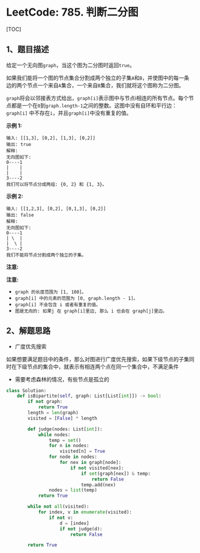 # LeetCode: 785. 判断二分图

[TOC]

## 1、题目描述

给定一个无向图`graph`，当这个图为二分图时返回`true`。

如果我们能将一个图的节点集合分割成两个独立的子集`A`和`B`，并使图中的每一条边的两个节点一个来自`A`集合，一个来自`B`集合，我们就将这个图称为二分图。

`graph`将会以邻接表方式给出，`graph[i]`表示图中与节点i相连的所有节点。每个节点都是一个在`0`到`graph.length-1`之间的整数。这图中没有自环和平行边： `graph[i]` 中不存在`i`，并且`graph[i]`中没有重复的值。

**示例 1:**

```
输入: [[1,3], [0,2], [1,3], [0,2]]
输出: true
解释: 
无向图如下:
0----1
|    |
|    |
3----2
我们可以将节点分成两组: {0, 2} 和 {1, 3}。
```

**示例 2:**

```
输入: [[1,2,3], [0,2], [0,1,3], [0,2]]
输出: false
解释: 
无向图如下:
0----1
| \  |
|  \ |
3----2
我们不能将节点分割成两个独立的子集。
```

**注意:**

**注意:**

- `graph 的长度范围为 [1, 100]。`
- `graph[i] 中的元素的范围为 [0, graph.length - 1]。`
- `graph[i] 不会包含 i 或者有重复的值。`
- `图是无向的: 如果j 在 graph[i]里边, 那么 i 也会在 graph[j]里边。`



## 2、解题思路

- 广度优先搜索

如果想要满足题目中的条件，那么对图进行广度优先搜索，如果下级节点的子集同时在下级节点的集合中，就表示有相连两个点在同一个集合中，不满足条件

- 需要考虑森林的情况，有些节点是孤立的

```python
class Solution:
    def isBipartite(self, graph: List[List[int]]) -> bool:
        if not graph:
            return True
        length = len(graph)
        visited = [False] * length

        def judge(nodes: List[int]):
            while nodes:
                temp = set()
                for n in nodes:
                    visited[n] = True
                for node in nodes:
                    for nex in graph[node]:
                        if not visited[nex]:
                            if set(graph[nex]) & temp:
                                return False
                            temp.add(nex)
                nodes = list(temp)
            return True

        while not all(visited):
            for index, v in enumerate(visited):
                if not v:
                    d = [index]
                    if not judge(d):
                        return False

        return True
```

